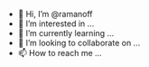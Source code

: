 - 👋 Hi, I’m @ramanoff
- 👀 I’m interested in ...
- 🌱 I’m currently learning ...
- 💞️ I’m looking to collaborate on ...
- 📫 How to reach me ...

<!---
ramanoff/ramanoff is a ✨ special ✨ repository because its `README.md` (this file) appears on your GitHub profile.
You can click the Preview link to take a look at your changes.
--->

